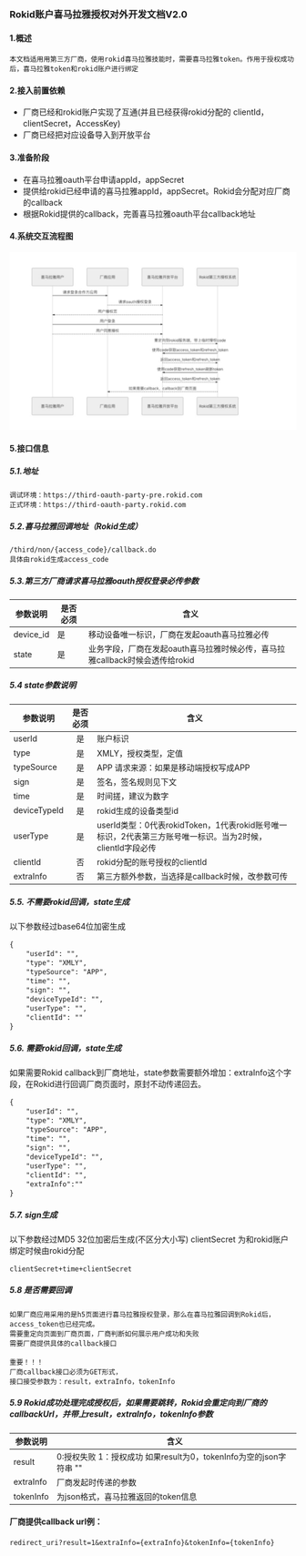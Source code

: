 ### Rokid账户喜马拉雅授权对外开发文档V2.0
#### 1.概述
```
本文档适用用第三方厂商，使用rokid喜马拉雅技能时，需要喜马拉雅token。作用于授权成功后，喜马拉雅token和rokid账户进行绑定
```

#### 2.接入前置依赖
* 厂商已经和rokid账户实现了互通(并且已经获得rokid分配的 clientId，clientSecret，AccessKey)
* 厂商已经把对应设备导入到开放平台

#### 3.准备阶段
* 在喜马拉雅oauth平台申请appId，appSecret
* 提供给rokid已经申请的喜马拉雅appId，appSecret。Rokid会分配对应厂商的callback
* 根据Rokid提供的callback，完善喜马拉雅oauth平台callback地址


#### 4.系统交互流程图
![ne](./images/oauth.jpg)


#### 5.接口信息
##### 5.1.地址
```
调试环境：https://third-oauth-party-pre.rokid.com
正式环境：https://third-oauth-party.rokid.com
```
##### 5.2.喜马拉雅回调地址（Rokid生成）
```
/third/non/{access_code}/callback.do
具体由rokid生成access_code
```
##### 5.3.第三方厂商请求喜马拉雅oauth授权登录必传参数

| 参数说明 | 是否必须 | 含义 |
| --- | --- | --- |
| device_id | 是 | 移动设备唯一标识，厂商在发起oauth喜马拉雅必传 |
| state | 是 | 业务字段，厂商在发起oauth喜马拉雅时候必传，喜马拉雅callback时候会透传给rokid |

##### 5.4 state参数说明
| 参数说明 | 是否必须 | 含义 |
| --- | :---: | --- |
| userId | 是 | 账户标识 |
| type | 是 | XMLY，授权类型，定值 |
| typeSource | 是 | APP 请求来源：如果是移动端授权写成APP |
| sign | 是 | 签名，签名规则见下文 |
| time | 是 | 时间搓，建议为数字 |
| deviceTypeId | 是 | rokid生成的设备类型id |
| userType | 是 | userId类型：0代表rokidToken，1代表rokid账号唯一标识，2代表第三方账号唯一标识。当为2时候，clientId字段必传 |
| clientId | 否 | rokid分配的账号授权的clientId |
| extraInfo | 否 | 第三方额外参数，当选择是callback时候，改参数可传 |

##### 5.5. 不需要rokid回调，state生成
以下参数经过base64位加密生成
```
{
    "userId": "",
    "type": "XMLY",
    "typeSource": "APP",
    "time": "",
    "sign": "",
    "deviceTypeId": "",
    "userType": "",
    "clientId": ""
}
```
##### 5.6. 需要rokid回调，state生成
如果需要Rokid callback到厂商地址，state参数需要额外增加：extraInfo这个字段，在Rokid进行回调厂商页面时，原封不动传递回去。
```
{
    "userId": "",
    "type": "XMLY",
    "typeSource": "APP",
    "time": "",
    "sign": "",
    "deviceTypeId": "",
    "userType": "",
    "clientId": "",
    "extraInfo":""
}
```

##### 5.7. sign生成
以下参数经过MD5 32位加密后生成(不区分大小写)
clientSecret 为和rokid账户绑定时候由rokid分配 
```
clientSecret+time+clientSecret
```

##### 5.8 是否需要回调
```
如果厂商应用采用的是h5页面进行喜马拉雅授权登录，那么在喜马拉雅回调到Rokid后，access_token也已经完成。
需要重定向页面到厂商页面，厂商判断如何展示用户成功和失败
需要厂商提供具体的callback接口

重要！！！
厂商callback接口必须为GET形式，
接口接受参数为：result，extraInfo，tokenInfo
```

##### 5.9 Rokid成功处理完成授权后，如果需要跳转，Rokid会重定向到厂商的callbackUrl，并带上result，extraInfo，tokenInfo参数

| 参数说明 | 含义 |
| --- | --- |
| result |0:授权失败 1：授权成功 如果result为0，tokenInfo为空的json字符串 ""|
| extraInfo |厂商发起时传递的参数 |
| tokenInfo |为json格式，喜马拉雅返回的token信息 |

#### 厂商提供callback url例：
```
redirect_uri?result=1&extraInfo={extraInfo}&tokenInfo={tokenInfo}
```



